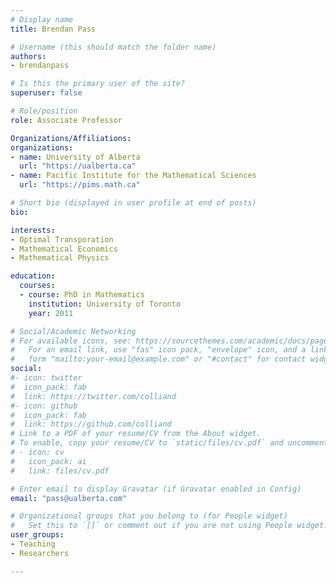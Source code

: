 ```yaml
---
# Display name
title: Brendan Pass

# Username (this should match the folder name)
authors:
- brendanpass

# Is this the primary user of the site?
superuser: false

# Role/position
role: Associate Professor

Organizations/Affiliations:
organizations:
- name: University of Alberta
  url: "https://ualberta.ca"
- name: Pacific Institute for the Mathematical Sciences
  url: "https://pims.math.ca"

# Short bio (displayed in user profile at end of posts)
bio:

interests:
- Optimal Transporation
- Mathematical Economics
- Mathematical Physics

education:
  courses:
  - course: PhD in Mathematics
    institution: University of Toronto
    year: 2011

# Social/Academic Networking
# For available icons, see: https://sourcethemes.com/academic/docs/page-builder/#icons
#   For an email link, use "fas" icon pack, "envelope" icon, and a link in the
#   form "mailto:your-email@example.com" or "#contact" for contact widget.
social:
#- icon: twitter
#  icon_pack: fab
#  link: https://twitter.com/colliand
#- icon: github
#  icon_pack: fab
#  link: https://github.com/colliand
# Link to a PDF of your resume/CV from the About widget.
# To enable, copy your resume/CV to `static/files/cv.pdf` and uncomment the lines below.
# - icon: cv
#   icon_pack: ai
#   link: files/cv.pdf

# Enter email to display Gravatar (if Gravatar enabled in Config)
email: "pass@ualberta.com"

# Organizational groups that you belong to (for People widget)
#   Set this to `[]` or comment out if you are not using People widget.
user_groups:
- Teaching
- Researchers

---
```

